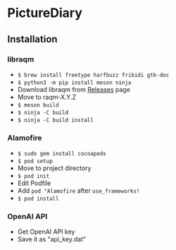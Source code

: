 # PictureDiary

## Installation
### libraqm
- `$ brew install freetype harfbuzz fribidi gtk-doc`
- `$ python3 -m pip install meson ninja`
- Download libraqm from [Releases](https://github.com/HOST-Oman/libraqm/releases) page
- Move to raqm-X.Y.Z
- `$ meson build`
- `$ ninja -C build`
- `$ ninja -C build install`

### Alamofire
- `$ sudo gem install cocoapods`
- `$ pod setup`
- Move to project directory
- `$ pod init`
- Edit Podfile
- Add `pod "Alamofire` after `use_frameworks!`
- `$ pod install`

### OpenAI API
- Get OpenAI API key
- Save it as "api_key.dat"